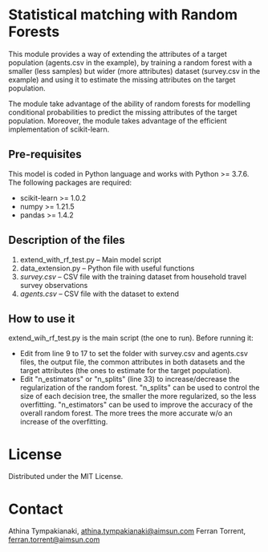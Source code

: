 # Statistical matching with Random Forests

This module provides a way of extending the attributes of a target population (agents.csv in the example), by training
a random forest with a smaller (less samples) but wider (more attributes) dataset (survey.csv in the example) and 
using it to estimate the missing attributes on the target population.

The module take advantage of the ability of random forests for modelling conditional probabilities to predict the 
missing attributes of the target population. Moreover, the module takes advantage of the efficient implementation of 
scikit-learn.

## Pre-requisites

This model is coded in Python language and works with Python >= 3.7.6. The following packages are required:

- scikit-learn >= 1.0.2
- numpy >= 1.21.5
- pandas >= 1.4.2

## Description of the files
1.	extend_with_rf_test.py – Main model script
2.	data_extension.py – Python file with useful functions
3.	*survey.csv* – CSV file with the training dataset from household travel survey observations 
4.	*agents.csv* – CSV file with the dataset to extend

## How to use it

extend_wih_rf_test.py is the main script (the one to run). Before running it:
- Edit from line 9 to 17 to set the folder with survey.csv and agents.csv files,
the output file, the common attributes in both datasets and the target attributes (the ones to estimate for the target
population).
- Edit "n_estimators" or "n_splits" (line 33) to increase/decrease the regularization of the random forest. "n_splits"
can be used to control the size of each decision tree, the smaller the more regularized, so the less overfitting.
"n_estimators" can be used to improve the accuracy of the overall random forest. The more trees the more accurate w/o
an increase of the overfitting.

# License
Distributed under the MIT License.

# Contact
Athina Tympakianaki, athina.tympakianaki@aimsun.com
Ferran Torrent, ferran.torrent@aimsun.com
